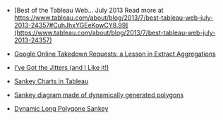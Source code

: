

* [Best of the Tableau Web... July 2013
Read more at https://www.tableau.com/about/blog/2013/7/best-tableau-web-july-2013-24357#CuhJhxYGEeKowCY8.99](https://www.tableau.com/about/blog/2013/7/best-tableau-web-july-2013-24357)
* [Google Online Takedown Requests: a Lesson in Extract Aggregations](http://vizcandy.blogspot.ca/2013/06/google-online-takedown-requests-lesson.html)
* [I’ve Got the Jitters (and I Like it!)](http://www.datarevelations.com/ive-got-the-jitters-and-i-like-it.html)

    
* [Sankey Charts in Tableau](https://www.theinformationlab.co.uk/2015/03/04/sankey-charts-in-tableau/)
* [Sankey diagram made of dynamically generated polygons](https://community.tableau.com/thread/152115)
* [Dynamic Long Polygone Sankey](https://public.tableau.com/profile/actinvision#!/vizhome/DynamicLongPolygoneSankey/LongSankeyPolygones)
